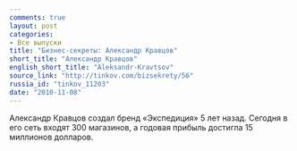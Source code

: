 ```yaml
---
comments: true
layout: post
categories:
- Все выпуски
title: "Бизнес-секреты: Александр Кравцов"
short_title: "Александр Кравцов"
english_short_title: "Aleksandr-Kravtsov"
source_link: "http://tinkov.com/bizsekrety/56"
russia_id: "tinkov_11203"
date: "2010-11-08"
---
```

Александр Кравцов создал бренд «Экспедиция» 5 лет назад. Сегодня в его сеть входят 300 магазинов, а годовая прибыль достигла 15 миллионов долларов.
